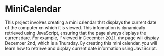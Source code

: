 # MiniCalendar
This project involves creating a mini calendar that displays the current date of the computer on which it is viewed. This information is dynamically retrieved using JavaScript, ensuring that the page always displays the current date. For example, if viewed in December 2021, the page will display December 2nd, which is a Thursday. By creating this mini calendar, you will learn how to retrieve and display current date information using JavaScript.